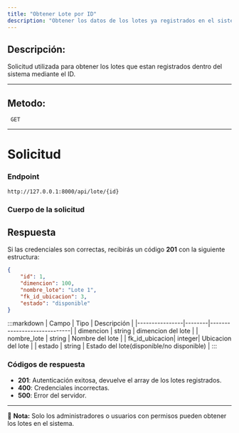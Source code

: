 ```yaml
---
title: "Obtener Lote por ID"
description: "Obtener los datos de los lotes ya registrados en el sistema mediante el ID."
---
```



## Descripción:
Solicitud utilizada para obtener los lotes que estan registrados dentro del sistema mediante el ID.

---


## Metodo: 
```
 GET
```
---


# **Solicitud**

### **Endpoint**
```
http://127.0.0.1:8000/api/lote/{id}
```

### **Cuerpo de la solicitud**

## **Respuesta**

Si las credenciales son correctas, recibirás un código **201** con la siguiente estructura:

```json
{
    "id": 1,
    "dimencion": 100,
    "nombre_lote": "Lote 1",
    "fk_id_ubicacion": 3,
    "estado": "disponible"
}
```

:::markdown
| Campo           | Tipo   | Descripción                |
|----------------|--------|-----------------------------|
| dimencion      | string | dimencion del lote |
| nombre_lote    | string | Nombre del lote  |
| fk_id_ubicacion| integer| Ubicacion del lote |
| estado         | string | Estado del lote(disponible/no disponible) |
:::


### **Códigos de respuesta**
- **201**: Autenticación exitosa, devuelve el array de los lotes registrados.
- **400**: Credenciales incorrectas.
- **500**: Error del servidor.

---

📄 **Nota:** Solo los administradores o usuarios con permisos pueden obtener los lotes en el sistema.
